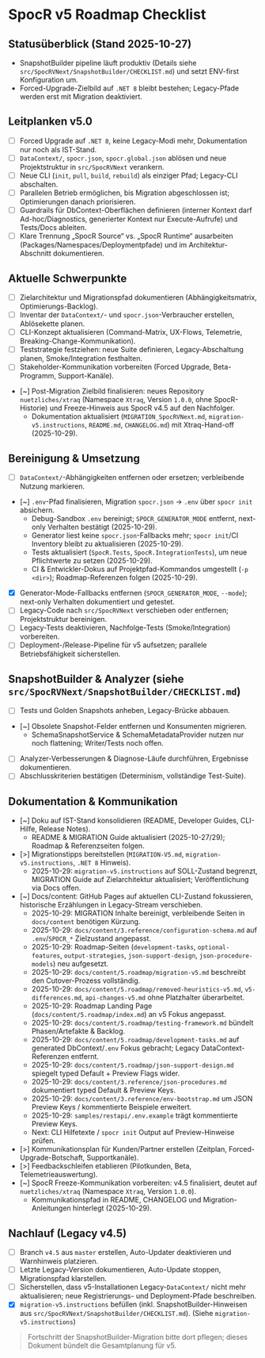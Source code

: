# SpocR v5 Roadmap Checklist

## Statusüberblick (Stand 2025-10-27)

- SnapshotBuilder pipeline läuft produktiv (Details siehe `src/SpocRVNext/SnapshotBuilder/CHECKLIST.md`) und setzt ENV-first Konfiguration um.
- Forced-Upgrade-Zielbild auf `.NET 8` bleibt bestehen; Legacy-Pfade werden erst mit Migration deaktiviert.

## Leitplanken v5.0

- [ ] Forced Upgrade auf `.NET 8`, keine Legacy-Modi mehr, Dokumentation nur noch als IST-Stand.
- [ ] `DataContext/`, `spocr.json`, `spocr.global.json` ablösen und neue Projektstruktur in `src/SpocRVNext` verankern.
- [ ] Neue CLI (`init`, `pull`, `build`, `rebuild`) als einziger Pfad; Legacy-CLI abschalten.
- [ ] Parallelen Betrieb ermöglichen, bis Migration abgeschlossen ist; Optimierungen danach priorisieren.
- [ ] Guardrails für DbContext-Oberflächen definieren (interner Kontext darf Ad-hoc/Diagnostics, generierter Kontext nur Execute-Aufrufe) und Tests/Docs ableiten.
- [ ] Klare Trennung „SpocR Source“ vs. „SpocR Runtime“ ausarbeiten (Packages/Namespaces/Deploymentpfade) und im Architektur-Abschnitt dokumentieren.

## Aktuelle Schwerpunkte

- [ ] Zielarchitektur und Migrationspfad dokumentieren (Abhängigkeitsmatrix, Optimierungs-Backlog).
- [ ] Inventar der `DataContext/`- und `spocr.json`-Verbraucher erstellen, Ablösekette planen.
- [ ] CLI-Konzept aktualisieren (Command-Matrix, UX-Flows, Telemetrie, Breaking-Change-Kommunikation).
- [ ] Teststrategie festziehen: neue Suite definieren, Legacy-Abschaltung planen, Smoke/Integration festhalten.
- [ ] Stakeholder-Kommunikation vorbereiten (Forced Upgrade, Beta-Programm, Support-Kanäle).
- [~] Post-Migration Zielbild finalisieren: neues Repository `nuetzliches/xtraq` (Namespace `Xtraq`, Version `1.0.0`, ohne SpocR-Historie) und Freeze-Hinweis aus SpocR v4.5 auf den Nachfolger.
  - Dokumentation aktualisiert (`MIGRATION_SpocRVNext.md`, `migration-v5.instructions`, `README.md`, `CHANGELOG.md`) mit Xtraq-Hand-off (2025-10-29).

## Bereinigung & Umsetzung

- [ ] `DataContext/`-Abhängigkeiten entfernen oder ersetzen; verbleibende Nutzung markieren.
- [~] `.env`-Pfad finalisieren, Migration `spocr.json` → `.env` über `spocr init` absichern.
  - Debug-Sandbox `.env` bereinigt; `SPOCR_GENERATOR_MODE` entfernt, next-only Verhalten bestätigt (2025-10-29).
  - Generator liest keine `spocr.json`-Fallbacks mehr; `spocr init`/CI Inventory bleibt zu aktualisieren (2025-10-29).
  - Tests aktualisiert (`SpocR.Tests`, `SpocR.IntegrationTests`), um neue Pflichtwerte zu setzen (2025-10-29).
  - CI & Entwickler-Dokus auf Projektpfad-Kommandos umgestellt (`-p <dir>`); Roadmap-Referenzen folgen (2025-10-29).
- [x] Generator-Mode-Fallbacks entfernen (`SPOCR_GENERATOR_MODE`, `--mode`); next-only Verhalten dokumentiert und getestet.
- [ ] Legacy-Code nach `src/SpocRVNext` verschieben oder entfernen; Projektstruktur bereinigen.
- [ ] Legacy-Tests deaktivieren, Nachfolge-Tests (Smoke/Integration) vorbereiten.
- [ ] Deployment-/Release-Pipeline für v5 aufsetzen; parallele Betriebsfähigkeit sicherstellen.

## SnapshotBuilder & Analyzer (siehe `src/SpocRVNext/SnapshotBuilder/CHECKLIST.md`)

- [ ] Tests und Golden Snapshots anheben, Legacy-Brücke abbauen.
- [~] Obsolete Snapshot-Felder entfernen und Konsumenten migrieren.
  - SchemaSnapshotService & SchemaMetadataProvider nutzen nur noch flattening; Writer/Tests noch offen.
- [ ] Analyzer-Verbesserungen & Diagnose-Läufe durchführen, Ergebnisse dokumentieren.
- [ ] Abschlusskriterien bestätigen (Determinism, vollständige Test-Suite).

## Dokumentation & Kommunikation

- [~] Doku auf IST-Stand konsolidieren (README, Developer Guides, CLI-Hilfe, Release Notes).
  - README & MIGRATION Guide aktualisiert (2025-10-27/29); Roadmap & Referenzseiten folgen.
- [>] Migrationstipps bereitstellen (`MIGRATION-V5.md`, `migration-v5.instructions`, `.NET 8` Hinweis).
  - 2025-10-29: `migration-v5.instructions` auf SOLL-Zustand begrenzt, MIGRATION Guide auf Zielarchitektur aktualisiert; Veröffentlichung via Docs offen.
- [~] Docs/content: GitHub Pages auf aktuellen CLI-Zustand fokussieren, historische Erzählungen in Legacy-Stream verschieben.
  - 2025-10-29: MIGRATION Inhalte bereinigt, verbleibende Seiten in `docs/content` benötigen Kürzung.
  - 2025-10-29: `docs/content/3.reference/configuration-schema.md` auf `.env`/`SPOCR_*` Zielzustand angepasst.
  - 2025-10-29: Roadmap-Seiten (`development-tasks`, `optional-features`, `output-strategies`, `json-support-design`, `json-procedure-models`) neu aufgesetzt.
  - 2025-10-29: `docs/content/5.roadmap/migration-v5.md` beschreibt den Cutover-Prozess vollständig.
  - 2025-10-29: `docs/content/5.roadmap/removed-heuristics-v5.md`, `v5-differences.md`, `api-changes-v5.md` ohne Platzhalter überarbeitet.
  - 2025-10-29: Roadmap Landing Page (`docs/content/5.roadmap/index.md`) an v5 Fokus angepasst.
  - 2025-10-29: `docs/content/5.roadmap/testing-framework.md` bündelt Phasen/Artefakte & Backlog.
  - 2025-10-29: `docs/content/5.roadmap/development-tasks.md` auf generated DbContext/`.env` Fokus gebracht; Legacy DataContext-Referenzen entfernt.
  - 2025-10-29: `docs/content/5.roadmap/json-support-design.md` spiegelt typed Default + Preview Flags wider.
  - 2025-10-29: `docs/content/3.reference/json-procedures.md` dokumentiert typed Default & Preview Keys.
  - 2025-10-29: `docs/content/3.reference/env-bootstrap.md` um JSON Preview Keys / kommentierte Beispiele erweitert.
  - 2025-10-29: `samples/restapi/.env.example` trägt kommentierte Preview Keys.
  - Next: CLI Hilfetexte / `spocr init` Output auf Preview-Hinweise prüfen.
- [>] Kommunikationsplan für Kunden/Partner erstellen (Zeitplan, Forced-Upgrade-Botschaft, Supportkanäle).
- [>] Feedbackschleifen etablieren (Pilotkunden, Beta, Telemetrieauswertung).
- [~] SpocR Freeze-Kommunikation vorbereiten: v4.5 finalisiert, deutet auf `nuetzliches/xtraq` (Namespace `Xtraq`, Version `1.0.0`).
  - Kommunikationspfad in README, CHANGELOG und Migration-Anleitungen hinterlegt (2025-10-29).

## Nachlauf (Legacy v4.5)

- [ ] Branch `v4.5` aus `master` erstellen, Auto-Updater deaktivieren und Warnhinweis platzieren.
- [ ] Letzte Legacy-Version dokumentieren, Auto-Update stoppen, Migrationspfad klarstellen.
- [ ] Sicherstellen, dass v5-Installationen Legacy-`DataContext/` nicht mehr aktualisieren; neue Registrierungs- und Deployment-Pfade beschreiben.
- [x] `migration-v5.instructions` befüllen (inkl. SnapshotBuilder-Hinweisen aus `src/SpocRVNext/SnapshotBuilder/CHECKLIST.md`). (Siehe `migration-v5.instructions`)

> Fortschritt der SnapshotBuilder-Migration bitte dort pflegen; dieses Dokument bündelt die Gesamtplanung für v5.
